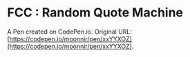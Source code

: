 # FCC : Random Quote Machine

A Pen created on CodePen.io. Original URL: [https://codepen.io/moonnir/pen/xxYYXOZ](https://codepen.io/moonnir/pen/xxYYXOZ).

